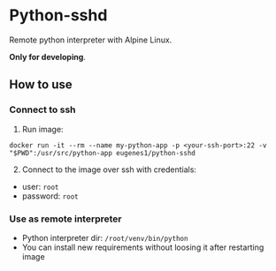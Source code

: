 # Python-sshd

Remote python interpreter with Alpine Linux.

**Only for developing**.

## How to use

### Connect to ssh

1. Run image:
```
docker run -it --rm --name my-python-app -p <your-ssh-port>:22 -v "$PWD":/usr/src/python-app eugenes1/python-sshd
```
2. Connect to the image over ssh with credentials:
* user: `root`
* password: `root`

### Use as remote interpreter

- Python interpreter dir: `/root/venv/bin/python`
- You can install new requirements without loosing it after restarting image